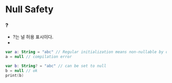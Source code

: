 # Null Safety

### ?
- ?는 널 허용 표시이다. 
- 
```kotlin
var a: String = "abc" // Regular initialization means non-nullable by default
a = null // compilation error
```

```kotlin
var b: String? = "abc" // can be set to null
b = null // ok
print(b)
```